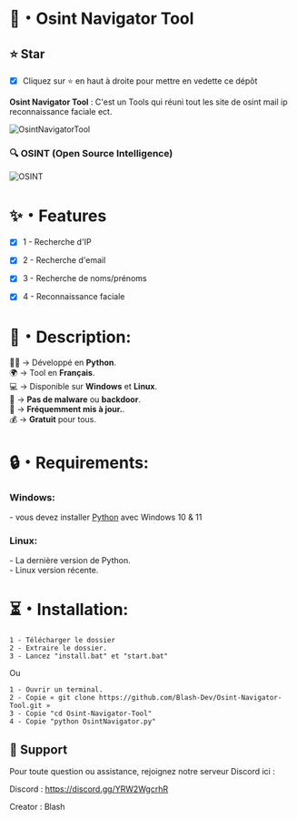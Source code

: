# 🚀・Osint Navigator Tool

## **⭐ Star**

- [x] Cliquez sur ⭐ en haut à droite pour mettre en vedette ce dépôt

**Osint Navigator Tool** : C'est un Tools qui réuni tout les site de osint mail ip reconnaissance faciale ect.

![OsintNavigatorTool](https://media.discordapp.net/attachments/1263924985626497024/1264351483709882529/image.png?ex=669d8e94&is=669c3d14&hm=e7c3ad7935db71dfffaa35290ad909d4c379fbb1930da1de2071e49db0436fe5&=&format=webp&quality=lossless)

### **🔍 OSINT (Open Source Intelligence)**

![OSINT](https://media.discordapp.net/attachments/1263924985626497024/1263941541114937344/1dC6yYmAkwVq2UeF8HngSVw.png?ex=669c10ca&is=669abf4a&hm=39a261c1a215a6fdbc79b8e2e37b426a9f675434713ddc5caff39b05fb781080&=&format=webp&quality=lossless&width=550&height=310)

# ✨・Features

- [x] 1 - Recherche d'IP
- [x] 2 - Recherche d'email
- [x] 3 - Recherche de noms/prénoms
- [x] 4 -  Reconnaissance faciale


<h1>📜・Description:</h1>
<p>
  
👨‍💻 -> Développé en <strong>Python</strong>.<br>
🌍 -> Tool en <strong>Français</strong>.<br>
💻 -> Disponible sur <strong>Windows</strong> et <strong>Linux</strong>.<br>
🔎 -> <strong>Pas de malware</strong> ou <strong>backdoor</strong>.<br>
🔄 -> <strong>Fréquemment mis à jour.</strong>.<br>
💰 -> <strong>Gratuit</strong> pour tous. <br>
</p>


<h1>🔒・Requirements:</h1>
<h3>Windows:</h3>
<p>
- vous devez installer <a href="https://www.python.org/downloads/">Python</a> avec Windows 10 & 11
</p>
<h3>Linux:</h3>
<p>
- La dernière version de Python.<br>
- Linux version récente.
</p>

<h1>⏳・Installation:</h1>
  
```
1 - Télécharger le dossier
2 - Extraire le dossier.
3 - Lancez "install.bat" et "start.bat"
```
Ou
```
1 - Ouvrir un terminal.
2 - Copie « git clone https://github.com/Blash-Dev/Osint-Navigator-Tool.git »
3 - Copie "cd Osint-Navigator-Tool"
4 - Copie "python OsintNavigator.py"
```
</p>

## **:speech_balloon: Support**

Pour toute question ou assistance, rejoignez notre serveur Discord ici :

Discord : https://discord.gg/YRW2WgcrhR

Creator : Blash<br>
</p>
